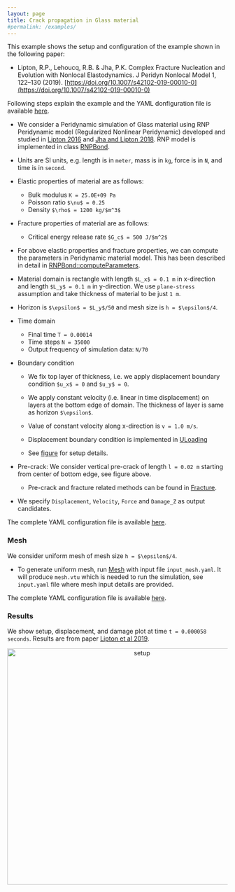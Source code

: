 ```yaml
---
layout: page
title: Crack propagation in Glass material
#permalink: /examples/
---
```

<script type="text/x-mathjax-config">
    MathJax.Hub.Config({
      tex2jax: {
        skipTags: ['script', 'noscript', 'style', 'textarea', 'pre'],
        inlineMath: [['$','$']]
      }
    });
  </script>
  <script src="https://cdn.mathjax.org/mathjax/latest/MathJax.js?config=TeX-AMS-MML_HTMLorMML" type="text/javascript"></script>

This example shows the setup and configuration of the example shown in the following paper:

* Lipton, R.P., Lehoucq, R.B. & Jha, P.K. Complex Fracture Nucleation and Evolution with Nonlocal Elastodynamics. J Peridyn Nonlocal Model 1, 122–130 (2019). [https://doi.org/10.1007/s42102-019-00010-0](https://doi.org/10.1007/s42102-019-00010-0)

Following steps explain the example and the YAML donfiguration file is available [here](https://github.com/nonlocalmodels/NLMech/blob/main/examples/fdModel/crack_propagation/input.yaml).

- We consider a Peridynamic simulation of Glass material using RNP Peridynamic model (Regularized Nonlinear Peridynamic) developed and studied in [Lipton 2016](https://link.springer.com/article/10.1007/s10659-015-9564-z) and [Jha and Lipton 2018](https://doi.org/10.1137/17M1112236). RNP model is implemented in class [RNPBond](../../../src/material/pd/rnpBond.h).

- Units are SI units, e.g. length is in `meter`, mass is in `kg`, force is in `N`, and time is in `second`.

- Elastic properties of material are as follows:

	- Bulk modulus `K = 25.0E+09 Pa`
	- Poisson ratio `$\nu$ = 0.25`
	- Density `$\rho$ = 1200 kg/$m^3$`

- Fracture properties of material are as follows:

	- Critical energy release rate `$G_c$ = 500 J/$m^2$`

- For above elastic properties and fracture properties, we can compute the parameters in Peridynamic material model. This has been described in detail in [RNPBond::computeParameters](../../../src/material/pd/rnpBond.h).

- Material domain is rectangle with length `$L_x$ = 0.1 m` in x-direction and length `$L_y$ = 0.1 m` in y-direction. We use `plane-stress` assumption and take thickness of material to be just `1 m`.

- Horizon is `$\epsilon$ = $L_y$/50` and mesh size is `h = $\epsilon$/4`.

- Time domain

	- Final time `T = 0.00014`
	- Time steps `N = 35000`
	- Output frequency of simulation data: `N/70`

- Boundary condition

	- We fix top layer of thickness, i.e. we apply displacement boundary condition `$u_x$ = 0` and `$u_y$ = 0`.

	- We apply constant velocity (i.e. linear in time displacement) on layers at the bottom edge of domain. The thickness of layer is same as horizon `$\epsilon$`. 

	- Value of constant velocity along x-direction is `v = 1.0 m/s`. 
	
	- Displacement boundary condition is implemented in [ULoading](../../../src/loading/uLoading.h)

	- See <a href="#result">figure</a> for setup details.

- Pre-crack: We consider vertical pre-crack of length `l = 0.02 m` starting from center of bottom edge, see figure above. 

	- Pre-crack and fracture related methods can be found in [Fracture](../../../src/geometry/fracture.h).

- We specify `Displacement`, `Velocity`, `Force` and `Damage_Z` as output candidates. 

The complete YAML configuration file is available [here](https://github.com/nonlocalmodels/NLMech/blob/main/examples/fdModel/crack_propagation/input.yaml).

### Mesh
We consider uniform mesh of mesh size `h = $\epsilon$/4`. 

- To generate uniform mesh, run [Mesh](../../../tools/mesh/mesh.cpp) with input file `input_mesh.yaml`. It will produce `mesh.vtu` which is needed to run the simulation, see `input.yaml` file where mesh input details are provided.

The complete YAML configuration file is available [here](https://github.com/nonlocalmodels/NLMech/blob/main/examples/fdModel/crack_propagation/input_mesh.yaml).


### Results
We show setup, displacement, and damage plot at time `t = 0.000058 seconds`. Results are from paper [Lipton et al 2019](https://doi.org/10.1007/s42102-019-00010-0).

<p id="result" align="center">
	<img src="{{ site.url }}/assets/img/fd_crack_glass_result.png" alt="setup" width="600" height="540" />
</p>
